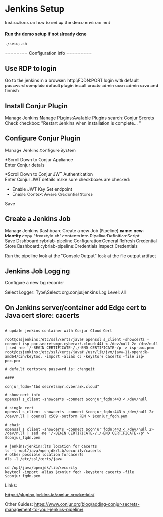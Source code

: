 # Jenkins Setup

Instructions on how to set up the demo environment  

#### Run the demo setup if not already done 
```
./setup.sh 
```

======== Configuration info ========= 

## Use RDP to login 
Go to the jenkins in a browser: http:\\FQDN:PORT
login with default password 
complete default plugin install
create admin user: admin
save and finnish

## Install Conjur Plugin
Manage Jenkins:Manage Plugins:Available Plugins 
search: Conjur Secrets
Check checkbox: "Restart Jenkins when installation is complete... "

## Configure Conjur Plugin
Manage Jenkins:Configure System

*Scroll Down to Conjur Appliance  
Enter Conjur details

*Scroll Down to Conjur JWT Authentication  
Enter Conjur JWT details
make sure checkboxes are checked: 
- Enable JWT Key Set endpoint 
- Enable Context Aware Credential Stores 

Save 

## Create a Jenkins Job
Manage Jenkins
Dashboard
Create a new Job (Pipeline) 
**name: new-identity**
copy "freestyle.sh" contents into Pipeline:Definition:Script  
Save
Dashboard:cybrlab-pipeline:Configuration:General
Refresh Credential Store
Dashboard:cybrlab-pipeline:Credentials
Inspect Credentials

Run the pipeline
look at the "Console Output" 
look at the file output artifact

## Jenkins Job Logging
Configure a new log recorder

Select Logger:
Type\Select: org.conjur.jenkins
Log Level: All

## On Jenkins server/container add Edge cert to Java cert store: cacerts
```

# update jenkins container with Conjur Cloud Cert

root@ossjenkins:/etc/ssl/certs/java# openssl s_client -showcerts -connect isp-poc.secretsmgr.cyberark.cloud:443 < /dev/null 2> /dev/null | sed -ne '/-BEGIN CERTIFICATE-/,/-END CERTIFICATE-/p' > isp-poc.pem
root@ossjenkins:/etc/ssl/certs/java# /usr/lib/jvm/java-11-openjdk-amd64/bin/keytool -import -alias cc -keystore cacerts -file isp-poc.pem

# default certstore password is: changeit

####

conjur_fqdn="tbd.secretsmgr.cyberark.cloud"

# show cert info
openssl s_client -showcerts -connect $conjur_fqdn:443 < /dev/null

# single cert
openssl s_client -showcerts -connect $conjur_fqdn:443 < /dev/null 2> /dev/null | openssl x509 -outform PEM > $conjur_fqdn.pem

# chain
openssl s_client -showcerts -connect $conjur_fqdn:443 < /dev/null 2> /dev/null | sed -ne '/-BEGIN CERTIFICATE-/,/-END CERTIFICATE-/p' >  $conjur_fqdn.pem 

# jenkins/jenkins:lts location for cacerts
ls -l /opt/java/openjdk/lib/security/cacerts
# other possible location forcacerts
#ls -l /etc/ssl/certs/java

cd /opt/java/openjdk/lib/security
keytool -import -alias $conjur_fqdn -keystore cacerts -file $conjur_fqdn.pem
```

Links:

https://plugins.jenkins.io/conjur-credentials/


Other Guides: https://www.conjur.org/blog/adding-conjur-secrets-management-to-your-jenkins-pipeline/
